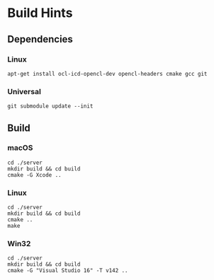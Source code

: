 # Build Hints

## Dependencies

### Linux

`apt-get install ocl-icd-opencl-dev opencl-headers cmake gcc git`

### Universal

`git submodule update --init`

## Build

### macOS

```
cd ./server
mkdir build && cd build
cmake -G Xcode ..
```

### Linux

```
cd ./server
mkdir build && cd build
cmake ..
make
```

### Win32

```
cd ./server
mkdir build && cd build
cmake -G "Visual Studio 16" -T v142 ..
```
